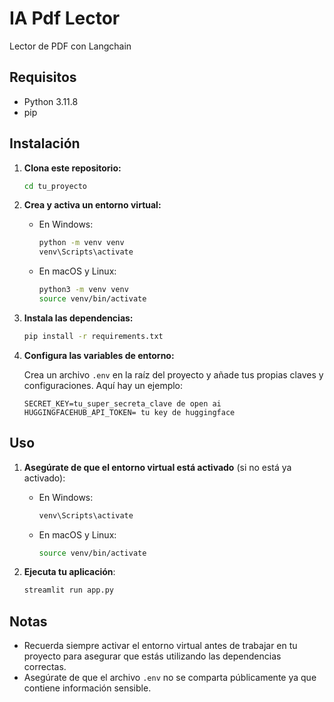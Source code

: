# IA Pdf Lector

Lector de PDF con Langchain

## Requisitos

- Python 3.11.8
- pip

## Instalación

1. **Clona este repositorio:**

   ```sh
   cd tu_proyecto
   ```

2. **Crea y activa un entorno virtual:**

   - En Windows:

     ```sh
     python -m venv venv
     venv\Scripts\activate
     ```

   - En macOS y Linux:

     ```sh
     python3 -m venv venv
     source venv/bin/activate
     ```

3. **Instala las dependencias:**

   ```sh
   pip install -r requirements.txt
   ```

4. **Configura las variables de entorno:**

   Crea un archivo `.env` en la raíz del proyecto y añade tus propias claves y configuraciones. Aquí hay un ejemplo:

   ```env
   SECRET_KEY=tu_super_secreta_clave de open ai
   HUGGINGFACEHUB_API_TOKEN= tu key de huggingface
   ```

## Uso

1. **Asegúrate de que el entorno virtual está activado** (si no está ya activado):

   - En Windows:

     ```sh
     venv\Scripts\activate
     ```

   - En macOS y Linux:

     ```sh
     source venv/bin/activate
     ```

2. **Ejecuta tu aplicación**:

   ```sh
   streamlit run app.py
   ```

## Notas

- Recuerda siempre activar el entorno virtual antes de trabajar en tu proyecto para asegurar que estás utilizando las dependencias correctas.
- Asegúrate de que el archivo `.env` no se comparta públicamente ya que contiene información sensible.
